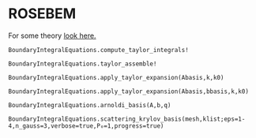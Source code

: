# ROSEBEM

For some theory [look here.](theory_rosebem.md)

```@docs
BoundaryIntegralEquations.compute_taylor_integrals!
```

```@docs
BoundaryIntegralEquations.taylor_assemble!
```

```@docs
BoundaryIntegralEquations.apply_taylor_expansion(Abasis,k,k0)
```

```@docs
BoundaryIntegralEquations.apply_taylor_expansion(Abasis,bbasis,k,k0)
```

```@docs
BoundaryIntegralEquations.arnoldi_basis(A,b,q)
```

```@docs
BoundaryIntegralEquations.scattering_krylov_basis(mesh,klist;eps=1-4,n_gauss=3,verbose=true,P₀=1,progress=true)
```